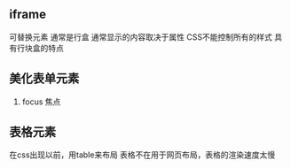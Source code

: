 ## iframe
可替换元素 通常是行盒
通常显示的内容取决于属性
CSS不能控制所有的样式
具有行块盒的特点

## 美化表单元素
1. focus 焦点

## 表格元素
在css出现以前，用table来布局
表格不在用于网页布局，表格的渲染速度太慢